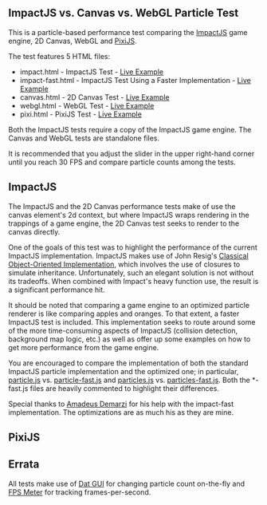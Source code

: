 ## ImpactJS vs. Canvas vs. WebGL Particle Test

This is a particle-based performance test comparing the [ImpactJS](http://impactjs.com/) game engine, 2D Canvas, WebGL and [PixiJS](https://github.com/GoodBoyDigital/pixi.js).

The test features 5 HTML files:

- impact.html - ImpactJS Test - [Live Example](http://ninjaspankypants.com/particle_test/impact.html)
- impact-fast.html - ImpactJS Test Using a Faster Implementation - [Live Example](http://ninjaspankypants.com/particle_test/impact-fast.html)
- canvas.html - 2D Canvas Test - [Live Example](http://ninjaspankypants.com/particle_test/canvas.html)
- webgl.html - WebGL Test - [Live Example](http://ninjaspankypants.com/particle_test/webgl.html)
- pixi.html - PixiJS Test - [Live Example](http://ninjaspankypants.com/particle_test/pixi.html)

Both the ImpactJS tests require a copy of the ImpactJS game engine. The Canvas and WebGL tests are standalone files.

It is recommended that you adjust the slider in the upper right-hand corner until you reach 30 FPS and compare particle counts among the tests.

## ImpactJS

The ImpactJS and the 2D Canvas performance tests make of use the canvas element's 2d context, but where ImpactJS wraps rendering in the trappings of a game engine, the 2D Canvas test seeks to render to the canvas directly.

One of the goals of this test was to highlight the performance of the current ImpactJS implementation. ImpactJS makes use of John Resig's [Classical Object-Oriented Implementation](http://ejohn.org/blog/simple-javascript-inheritance/), which involves the use of closures to simulate inheritance. Unfortunately, such an elegant solution is not without its tradeoffs. When combined with Impact's heavy function use, the result is a significant performance hit.

It should be noted that comparing a game engine to an optimized particle renderer is like comparing apples and oranges. To that extent, a faster ImpactJS test is included. This implementation seeks to route around some of the more time-consuming aspects of ImpactJS (collision detection, background map logic, etc.) as well as offer up some examples on how to get more performance from the game engine.

You are encouraged to compare the implementation of both the standard ImpactJS particle implementation and the optimized one; in particular, [particle.js](lib/game/entities/particle.js) vs. [particle-fast.js](lib/game/entities/particle-fast.js) and [particles.js](lib/game/particles.js) vs. [particles-fast.js](lib/game/particles-fast.js). Both the *-fast.js files are heavily commented to highlight their differences.

Special thanks to [Amadeus Demarzi](https://github.com/amadeus) for his help with the impact-fast implementation. The optimizations are as much his as they are mine.

## PixiJS



## Errata

All tests make use of [Dat GUI](https://code.google.com/p/dat-gui/) for changing particle count on-the-fly and [FPS Meter](http://darsa.in/fpsmeter/) for tracking frames-per-second.

